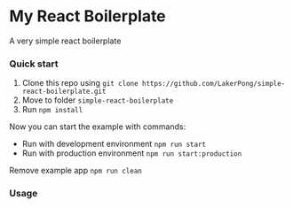 # My React Boilerplate 

A very simple react boilerplate

### Quick start

1. Clone this repo using ```git clone https://github.com/LakerPong/simple-react-boilerplate.git```
2. Move to folder ```simple-react-boilerplate```
3. Run ```npm install```

Now you can start the example with commands:
* Run with development environment ```npm run start```
* Run with production environment ```npm run start:production```

Remove example app ```npm run clean```

### Usage
